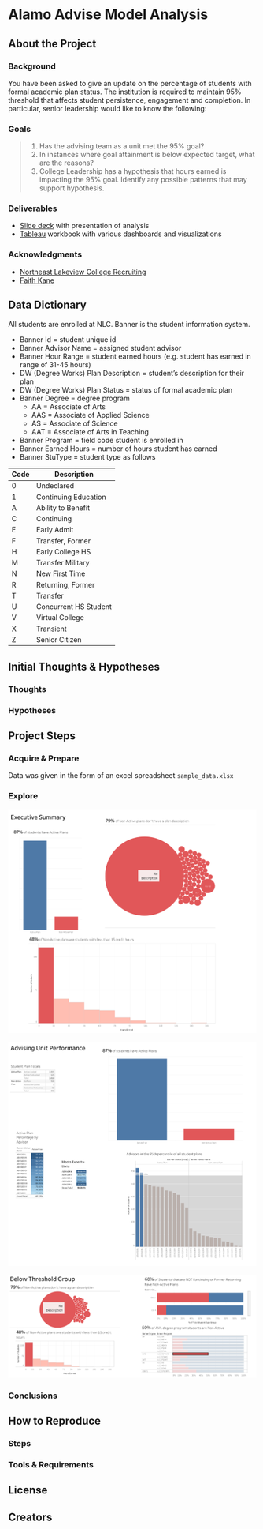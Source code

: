 # Alamo Advise Model Analysis
## About the Project
### Background
You have been asked to give an update on the percentage of students with formal academic plan status. The institution is required to maintain 95% threshold that affects student persistence, engagement and completion. In particular, senior leadership would like to know the following:

### Goals
>1. Has the advising team as a unit met the 95% goal? 
>2. In instances where goal attainment is below expected target, what are the reasons?
>3. College Leadership has a hypothesis that hours earned is impacting the 95% goal. Identify any possible patterns that may support hypothesis.


### Deliverables
- [Slide deck](https://www.canva.com/design/DAEZnf2cBOQ/tBRA2jsJ4i8RppGkDKcXXA/view?utm_content=DAEZnf2cBOQ&utm_campaign=designshare&utm_medium=link&utm_source=homepage_design_menu) with presentation of analysis
- [Tableau](https://public.tableau.com/profile/brandon.martinez6956#!/vizhome/AlamoAdviseModelAnalysis/ActivePlanPercentagebyAdvisor?publish=yes) workbook with various dashboards and visualizations

### Acknowledgments
- [Northeast Lakeview College Recruiting](https://www.alamo.edu/nlc)
- [Faith Kane](https://public.tableau.com/profile/faith.kane#!/vizhome/DrillingDownIntoChurn/Dashboard1)

## Data Dictionary
All students are enrolled at NLC. Banner is the student information system.
- Banner Id = student unique id
- Banner Advisor Name = assigned student advisor
- Banner Hour Range = student earned hours (e.g. student has earned in range of 31-45 hours)
- DW (Degree Works) Plan Description = student’s description for their plan
- DW (Degree Works) Plan Status = status of formal academic plan
- Banner Degree = degree program
  - AA = Associate of Arts
  - AAS = Associate of Applied Science 
  - AS = Associate of Science
  - AAT = Associate of Arts in Teaching
- Banner Program = field code student is enrolled in
- Banner Earned Hours = number of hours student has earned
- Banner StuType = student type as follows

| Code | Description           |
|------|-----------------------|
| 0    | Undeclared            |
| 1    | Continuing Education  |
| A    | Ability to Benefit    |
| C    | Continuing            |
| E    | Early Admit           |
| F    | Transfer, Former      |
| H    | Early College HS      |
| M    | Transfer Military     |
| N    | New First Time        |
| R    | Returning, Former     |
| T    | Transfer              |
| U    | Concurrent HS Student |
| V    | Virtual College       |
| X    | Transient             |
| Z    | Senior Citizen        |

## Initial Thoughts & Hypotheses
### Thoughts
### Hypotheses
## Project Steps
### Acquire & Prepare
Data was given in the form of an excel spreadsheet `sample_data.xlsx`

### Explore
![Executive Summary](https://github.com/Brandon-Martinez27/alamo-advise-model-analysis/blob/main/exec-summ.png?raw=true)

![Advising Unit Performance](https://github.com/Brandon-Martinez27/alamo-advise-model-analysis/blob/main/advising-performance.png?raw=true)

![Below Threshold Group](https://github.com/Brandon-Martinez27/alamo-advise-model-analysis/blob/main/below-threshold-group.png?raw=true)



### Conclusions
## How to Reproduce
### Steps
### Tools & Requirements
## License
## Creators
